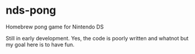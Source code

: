 # nds-pong
Homebrew pong game for Nintendo DS

Still in early development.
Yes, the code is poorly written and whatnot but my goal here is to have fun.
